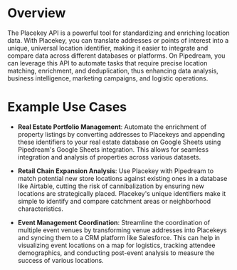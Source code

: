 # Overview

The Placekey API is a powerful tool for standardizing and enriching location data. With Placekey, you can translate addresses or points of interest into a unique, universal location identifier, making it easier to integrate and compare data across different databases or platforms. On Pipedream, you can leverage this API to automate tasks that require precise location matching, enrichment, and deduplication, thus enhancing data analysis, business intelligence, marketing campaigns, and logistic operations.

# Example Use Cases

- **Real Estate Portfolio Management**: Automate the enrichment of property listings by converting addresses to Placekeys and appending these identifiers to your real estate database on Google Sheets using Pipedream's Google Sheets integration. This allows for seamless integration and analysis of properties across various datasets.

- **Retail Chain Expansion Analysis**: Use Placekey with Pipedream to match potential new store locations against existing ones in a database like Airtable, cutting the risk of cannibalization by ensuring new locations are strategically placed. Placekey's unique identifiers make it simple to identify and compare catchment areas or neighborhood characteristics.

- **Event Management Coordination**: Streamline the coordination of multiple event venues by transforming venue addresses into Placekeys and syncing them to a CRM platform like Salesforce. This can help in visualizing event locations on a map for logistics, tracking attendee demographics, and conducting post-event analysis to measure the success of various locations.
